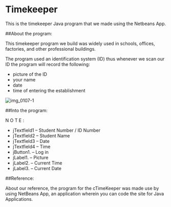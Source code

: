 # Timekeeper
This is the timekeeper Java program that we made using the Netbeans App.

##About the program:

This timekeeper program we build was widely used in schools, offices, factories, and other professional buildings.

The program used an identification system (ID) thus whenever we scan our ID the program will record the following:
- picture of the ID
- your name
- date
- time of entering the establishment

![img_0107-1](https://github.com/user-attachments/assets/2590f87a-1f70-4f2d-a40e-d23fa1391ae2)

##Into the program:

N O T E :
- jTextfield1 – Student Number / ID Number
- jTextfield2 – Student Name
- jTextfield3 – Date
- jTextfield4 – Time
- jButton1. – Log in
- jLabel1. – Picture
- jLabel2. – Current Time
- jLabel3. – Current Date


##Reference:

About our reference, the program for the cTimeKeeper was made use by using NetBeans App, an application wherein you can code the site for Java Applications.
